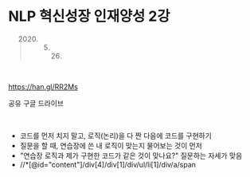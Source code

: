 # NLP 혁신성장 인재양성 2강

> 2020. 5. 26.

<br>

https://han.gl/RR2Ms

공유 구글 드라이브

<br>

- 코드를 먼저 치지 말고, 로직(논리)을 다 짠 다음에 코드를 구현하기
- 질문을 할 때, 연습장에 쓴 내 로직이 맞는지 물어보는 것이 먼저
- "연습장 로직과 제가 구현한 코드가 같은 것이 맞나요?" 질문하는 자세가 맞음
- //*[@id="content"]/div[4]/div[1]/div/ul/li[1]/div/a/span

## 